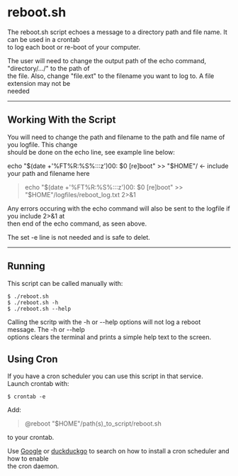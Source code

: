 # reboot.sh

The reboot.sh script echoes a message to a directory path and file name. It can be used in a crontab<br>
to log each boot or re-boot of your computer.<br>

The user will need to change the output path of the echo command, "directory/.../" to the path of<br>
the file. Also, change "file.ext" to the filename you want to log to. A file extension may not be<br>
needed<br>

---
## Working With the Script

You will need to change the path and filename to the path and file name of you logfile. This change<br>
should be done on the echo line, see example line below:<br>

echo "$(date +'%FT%R:%S%:::z')00: $0 [re]boot" >> "$HOME"/ <- include your path and filename here<br>

> echo "$(date +'%FT%R:%S%:::z')00: $0 [re]boot" >> "$HOME"/logfiles/reboot_log.txt 2>&1

Any errors occuring with the echo command will also be sent to the logfile if you include 2>&1 at<br>
then end of the echo command, as seen above.<br>

The set -e line is not needed and is safe to delet.<br>

---
## Running

This script can be called manually with:

```
$ ./reboot.sh
$ ./reboot.sh -h
$ ./reboot.sh --help
```

Calling the scritp with the -h or --help options will not log a reboot message. The -h or --help<br>
options clears the terminal and prints a simple help text to the screen.

## Using Cron

If you have a cron scheduler you can use this script in that service.<br>
Launch crontab with:

```
$ crontab -e
```

Add:

> @reboot "$HOME"/path(s)_to_script/reboot.sh

to your crontab.<br>

Use [Google](https://www.google.com) or [duckduckgo](https://www.duckduckgo.com) to search on how to install a cron scheduler and how to enable<br>
the cron daemon.
